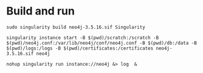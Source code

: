 # Build and run

    sudo singularity build neo4j-3.5.16.sif Singularity

    singularity instance start -B $(pwd)/scratch:/scratch -B $(pwd)/neo4j.conf:/var/lib/neo4j/conf/neo4j.conf -B $(pwd)/db:/data -B $(pwd)/logs:/logs -B $(pwd)/certificates:/certificates neo4j-3.5.16.sif neo4j

    nohup singularity run instance://neo4j &> log  &
